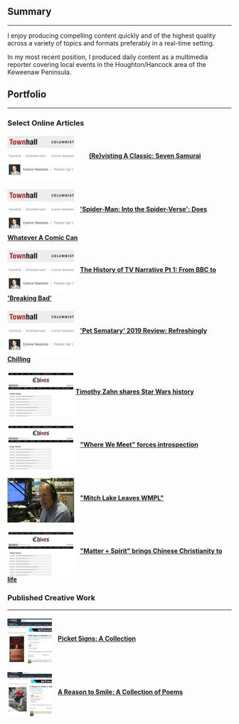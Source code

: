 ## Summary

---


I enjoy producing compelling content quickly and of the highest quality across a variety of topics and formats preferably in a real-time setting.

In my most recent position, I produced daily content as a multimedia reporter covering local events in the Houghton/Hancock area of the Keweenaw Peninsula.



## Portfolio

---


### Select Online Articles


#### <img src="https://raw.githubusercontent.com/connorveenstra/connorveenstra.github.io/master/images/Townhall%20Screenshot%201.jpg" width="150" height="100" align="middle" title="Online Article" style="margin-right:30px">   [(Re)visting A Classic: Seven Samurai](https://townhall.com/entertainment/connorveenstra/2019/04/11/revisiting-a-classic-seven-samurai-n2544101)


#### <img src="https://raw.githubusercontent.com/connorveenstra/connorveenstra.github.io/master/images/Townhall%20Screenshot%201.jpg" width="150" height="100" align="middle" title="Online Article" style="margin-right:10px">   ['Spider-Man: Into the Spider-Verse': Does Whatever A Comic Can](https://townhall.com/entertainment/connorveenstra/2019/03/05/spiderman-into-the-spiderverse-amazing-spectacular-n2542137)


#### <img src="https://raw.githubusercontent.com/connorveenstra/connorveenstra.github.io/master/images/Townhall%20Screenshot%201.jpg" width="150" height="100" align="middle" title="Online Article" style="margin-right:10px">   [The History of TV Narrative Pt 1: From BBC to 'Breaking Bad'](https://townhall.com/entertainment/connorveenstra/2019/04/03/the-new-tv-series-n2543309)


#### <img src="https://raw.githubusercontent.com/connorveenstra/connorveenstra.github.io/master/images/Townhall%20Screenshot%201.jpg" width="150" height="100" align="middle" title="Online Article" style="margin-right:10px">   ['Pet Sematary' 2019 Review: Refreshingly Chilling](https://townhall.com/entertainment/connorveenstra/2019/04/09/pet-sematary-review-n2543859)


#### <img src="https://github.com/connorveenstra/connorveenstra.github.io/raw/master/images/Chimes Screenshot.png" width="150" height="100" align="middle" title="Online Article">   [Timothy Zahn shares Star Wars history](https://calvinchimes.org/2019/11/15/timothy-zahn-shares-star-wars-history/)


#### <img src="https://raw.githubusercontent.com/connorveenstra/connorveenstra.github.io/master/images/Chimes%20Screenshot.png" width="150" height="100" align="middle" title="Online Article" style="margin-right:10px">   ["Where We Meet" forces introspection](https://calvinchimes.org/2019/12/06/where-we-meet-forces-introspection/)


#### <img src="https://github.com/connorveenstra/connorveenstra.github.io/raw/master/images/Radio%20Man.jpeg" width="150" height="100" align="middle" title="Online Article" style="margin-right:10px">   ["Mitch Lake Leaves WMPL"](https://www.uppermichiganssource.com/2020/09/04/mitch-lake-leaves-wmpl/)

#### <img src="https://raw.githubusercontent.com/connorveenstra/connorveenstra.github.io/master/images/Chimes%20Screenshot.png" width="150" height="100" align="middle" title="Online Article" style="margin-right:10px">   ["Matter + Spirit" brings Chinese Christianity to life](https://calvinchimes.org/2020/02/14/matter-spirit-brings-chinese-christianity-to-life/)


### 

### Published Creative Work


---


#### <img src="https://github.com/connorveenstra/connorveenstra.github.io/raw/master/images/picket_signs.png" width="100" height="100" align="middle" title="Online Article" style="margin-right:10px">   [Picket Signs: A Collection](https://www.amazon.com/Picket-Signs-Collection-Steven-Alexander-ebook/dp/B07BN7Q37X/ref=sr_1_8?qid=1556848274&refinements=p_27%3ASteven+Alexander&s=digital-text&sr=1-8&text=Steven+Alexander)


#### <img src="https://github.com/connorveenstra/connorveenstra.github.io/raw/master/images/reason_to_smile.png" width="100" height="100" align="middle" title="Online Article" style="margin-right:10px">   [A Reason to Smile: A Collection of Poems](https://www.amazon.com/Reason-Smile-Collection-Poems-ebook/dp/B07GSM9FX9/ref=sr_1_4?qid=1556848111&refinements=p_27%3ASteven+Alexander&s=digital-text&sr=1-4&text=Steven+Alexander)
